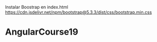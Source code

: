 Instalar Boostrap en index.html
  https://cdn.jsdelivr.net/npm/bootstrap@5.3.3/dist/css/bootstrap.min.css

# AngularCourse19
